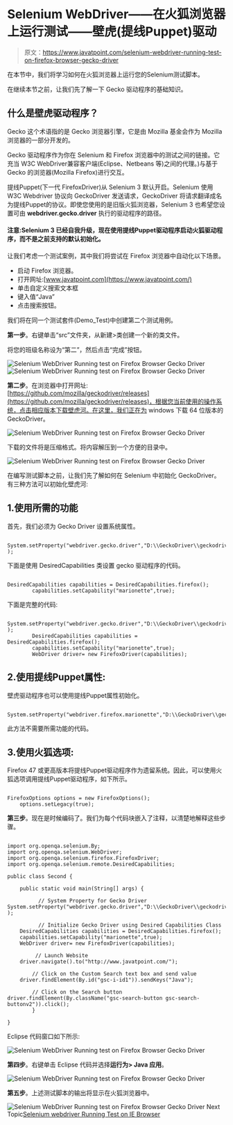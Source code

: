 # Selenium WebDriver——在火狐浏览器上运行测试——壁虎(提线Puppet)驱动

> 原文：<https://www.javatpoint.com/selenium-webdriver-running-test-on-firefox-browser-gecko-driver>

在本节中，我们将学习如何在火狐浏览器上运行您的Selenium测试脚本。

在继续本节之前，让我们先了解一下 Gecko 驱动程序的基础知识。

## 什么是壁虎驱动程序？

Gecko 这个术语指的是 Gecko 浏览器引擎，它是由 Mozilla 基金会作为 Mozilla 浏览器的一部分开发的。

Gecko 驱动程序作为你在 Selenium 和 Firefox 浏览器中的测试之间的链接。它充当 W3C WebDriver兼容客户端(Eclipse、Netbeans 等)之间的代理。)与基于 Gecko 的浏览器(Mozilla Firefox)进行交互。

提线Puppet(下一代 FirefoxDriver)从 Selenium 3 默认开启。Selenium 使用 W3C Webdriver 协议向 GeckoDriver 发送请求，GeckoDriver 将请求翻译成名为提线Puppet的协议。即使您使用的是旧版火狐浏览器，Selenium 3 也希望您设置可由 **webdriver.gecko.driver** 执行的驱动程序的路径。

#### 注意:Selenium 3 已经自我升级，现在使用提线Puppet驱动程序启动火狐驱动程序，而不是之前支持的默认初始化。

让我们考虑一个测试案例，其中我们将尝试在 Firefox 浏览器中自动化以下场景。

*   启动 Firefox 浏览器。
*   打开网址:[www.javatpoint.com](https://www.javatpoint.com/)
*   单击自定义搜索文本框
*   键入值“Java”
*   点击搜索按钮。

我们将在同一个测试套件(Demo_Test)中创建第二个测试用例。

**第一步**。右键单击“src”文件夹，从新建>类创建一个新的类文件。

将您的班级名称设为“第二”，然后点击“完成”按钮。

![Selenium WebDriver Running test on Firefox Browser Gecko Driver](img/2d3762b4a78e26ebd912c0aa4948d66f.png)
![Selenium WebDriver Running test on Firefox Browser Gecko Driver](img/542221231e6bae07026a1d37e5256570.png)

**第二步**。在浏览器中打开网址:[https://github.com/mozilla/geckodriver/releases](https://github.com/mozilla/geckodriver/releases)，根据您当前使用的操作系统，点击相应版本下载壁虎河。在这里，我们正在为 windows 下载 64 位版本的 GeckoDriver。

![Selenium WebDriver Running test on Firefox Browser Gecko Driver](img/11463c8b40ed6c371657e496d8ec7ff2.png)

下载的文件将是压缩格式。将内容解压到一个方便的目录中。

![Selenium WebDriver Running test on Firefox Browser Gecko Driver](img/76b05c0fc84b05ac96582406b8cc9a7b.png)

在编写测试脚本之前，让我们先了解如何在 Selenium 中初始化 GeckoDriver。有三种方法可以初始化壁虎河:

## 1.使用所需的功能

首先，我们必须为 Gecko Driver 设置系统属性。

```

System.setProperty("webdriver.gecko.driver","D:\\GeckoDriver\\geckodriver.exe" );

```

下面是使用 DesiredCapabilities 类设置 gecko 驱动程序的代码。

```

DesiredCapabilities capabilities = DesiredCapabilities.firefox();
		capabilities.setCapability("marionette",true);

```

下面是完整的代码:

```

System.setProperty("webdriver.gecko.driver","D:\\GeckoDriver\\geckodriver.exe" );
		DesiredCapabilities capabilities = DesiredCapabilities.firefox();
		capabilities.setCapability("marionette",true);
		WebDriver driver= new FirefoxDriver(capabilities);

```

## 2.使用提线Puppet属性:

壁虎驱动程序也可以使用提线Puppet属性初始化。

```

System.setProperty("webdriver.firefox.marionette","D:\\GeckoDriver\\geckodriver.exe");

```

此方法不需要所需功能的代码。

## 3.使用火狐选项:

Firefox 47 或更高版本将提线Puppet驱动程序作为遗留系统。因此，可以使用火狐选项调用提线Puppet驱动程序，如下所示。

```

FirefoxOptions options = new FirefoxOptions();
	options.setLegacy(true);

```

**第三步**。现在是时候编码了。我们为每个代码块嵌入了注释，以清楚地解释这些步骤。

```

import org.openqa.selenium.By;
import org.openqa.selenium.WebDriver;
import org.openqa.selenium.firefox.FirefoxDriver;
import org.openqa.selenium.remote.DesiredCapabilities;

public class Second {

	public static void main(String[] args) {

		  // System Property for Gecko Driver 
System.setProperty("webdriver.gecko.driver","D:\\GeckoDriver\\geckodriver.exe" );

		  // Initialize Gecko Driver using Desired Capabilities Class
	DesiredCapabilities capabilities = DesiredCapabilities.firefox();
	capabilities.setCapability("marionette",true);
	WebDriver driver= new FirefoxDriver(capabilities);

		 // Launch Website
	driver.navigate().to("http://www.javatpoint.com/");

		// Click on the Custom Search text box and send value
	driver.findElement(By.id("gsc-i-id1")).sendKeys("Java");

		// Click on the Search button
driver.findElement(By.className("gsc-search-button gsc-search-buttonv2")).click();	
		}

}

```

Eclipse 代码窗口如下所示:

![Selenium WebDriver Running test on Firefox Browser Gecko Driver](img/668adfde2dd84749f8bafe9d17a23cb0.png)

**第四步**。右键单击 Eclipse 代码并选择**运行为> Java 应用**。

![Selenium WebDriver Running test on Firefox Browser Gecko Driver](img/2d58e9696bf61b5106f7537f512a90e6.png)

**第五步**。上述测试脚本的输出将显示在火狐浏览器中。

![Selenium WebDriver Running test on Firefox Browser Gecko Driver](img/2218928193f258049a51c0d40cc8ba27.png) Next Topic[Selenium webdriver Running Test on IE Browser](selenium-webdriver-running-test-on-ie-browser)